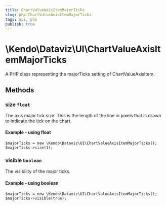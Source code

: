 ```yaml
---
title: ChartValueAxisItemMajorTicks
slug: php-ChartValueAxisItemMajorTicks
tags: api, php
publish: true
---
```


# \Kendo\Dataviz\UI\ChartValueAxisItemMajorTicks

A PHP class representing the majorTicks setting of ChartValueAxisItem.


## Methods

### size `float`

The axis major tick size. This is the length of the line in pixels that is drawn to indicate the tick on the chart.


#### Example - using float
    $majorTicks = new \Kendo\Dataviz\UI\ChartValueAxisItemMajorTicks();
    $majorTicks->size(1);

### visible `boolean`

The visibility of the major ticks.


#### Example - using boolean
    $majorTicks = new \Kendo\Dataviz\UI\ChartValueAxisItemMajorTicks();
    $majorTicks->visible(true);

